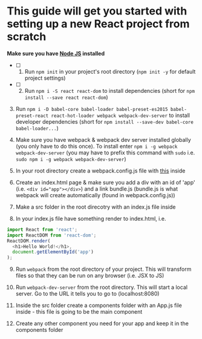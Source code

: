 # This guide will get you started with setting up a new React project from scratch

**Make sure you have [Node JS](https://nodejs.org/en/) installed**

- [ ] 1. Run `npm init` in your project's root directory (`npm init -y` for default project settings)

- [ ] 2. Run `npm i -S react react-dom` to install dependencies (short for `npm install --save react react-dom`)

3. Run `npm i -D babel-core babel-loader babel-preset-es2015 babel-preset-react react-hot-loader webpack webpack-dev-server` to install developer dependencies (short for `npm install --save-dev babel-core babel-loader...`)

4. Make sure you have webpack & webpack dev server installed globally (you only have to do this once). To install enter `npm i -g webpack webpack-dev-server` (you may have to prefix this command with `sudo` i.e. `sudo npm i -g webpack webpack-dev-server`)

5. In your root directory create a webpack.config.js file with [this](https://github.com/BeachCodersAcademy/CodeWave/blob/master/notes/webpack.config.js) inside

6. Create an index.html page & make sure you add a div with an id of 'app' (i.e. `<div id="app"></div>`) and a link bundle.js (bundle.js is what webpack will create automatically (found in webpack.config.js))

7. Make a src folder in the root direcotry with an index.js file inside

8. In your index.js file have something render to index.html, i.e. 

```javascript
import React from 'react';
import ReactDOM from 'react-dom';
ReactDOM.render(
  <h1>Hello World!</h1>, 
  document.getElementById('app')
);
```

9. Run `webpack` from the root directory of your project. This will transform files so that they can be run on any browser (i.e. JSX to JS)

10. Run `webpack-dev-server` from the root directory. This will start a local server. Go to the URL it tells you to go to (localhost:8080)

11. Inside the src folder create a components folder with an App.js file inside - this file is going to be the main component

12. Create any other component you need for your app and keep it in the components folder
